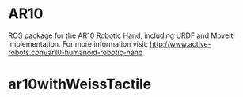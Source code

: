 # AR10
ROS package for the AR10 Robotic Hand, including URDF and Moveit! implementation. For more information visit: http://www.active-robots.com/ar10-humanoid-robotic-hand
# ar10withWeissTactile
